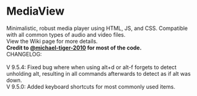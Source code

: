 # MediaView
Minimalistic, robust media player using HTML, JS, and CSS. Compatible with all common types of audio and video files.
<br>View the Wiki page for more details.<br>
**Credit to <a href="https://github.com/michael-tiger-2010">@michael-tiger-2010</a> for most of the code.**
<br>
CHANGELOG:<br>
<br>
V 9.5.4: Fixed bug where when using alt+d or alt-f forgets to detect unholding alt, resulting in all commands afterwards to detect as if alt was down.<br>
V 9.5.0: Added keyboard shortcuts for most commonly used items.<br>
